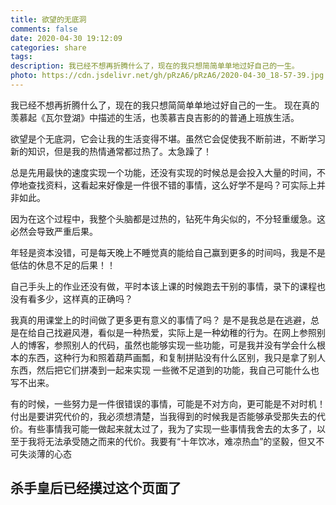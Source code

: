 ```yaml
---
title: 欲望的无底洞
comments: false
date: 2020-04-30 19:12:09
categories: share
tags: 
description: 我已经不想再折腾什么了，现在的我只想简简单单地过好自己的一生。
photo: https://cdn.jsdelivr.net/gh/pRzA6/pRzA6/2020-04-30_18-57-39.jpg
---
```



<div align="center" src="https://cdn.jsdelivr.net/gh/pRzA6/pRzA6/2020-04-30_18-57-39.jpg"></div>
<meting-js
  server="netease"
  type="song"
  id="1385919930"
  autoplay="true"
  mutex="false">
</meting-js>

我已经不想再折腾什么了，现在的我只想简简单单地过好自己的一生。
现在真的羡慕起《瓦尔登湖》中描述的生活，也羡慕吉良吉影的的普通上班族生活。

欲望是个无底洞，它会让我的生活变得不堪。虽然它会促使我不断前进，不断学习新的知识，但是我的热情通常都过热了。太急躁了！

总是先用最快的速度实现一个功能，还没有实现的时候总是会投入大量的时间，不停地查找资料，这看起来好像是一件很不错的事情，这么好学不是吗？可实际上并非如此。

因为在这个过程中，我整个头脑都是过热的，钻死牛角尖似的，不分轻重缓急。这必然会导致严重后果。

年轻是资本没错，可是每天晚上不睡觉真的能给自己赢到更多的时间吗，我是不是低估的休息不足的后果！！

自己手头上的作业还没有做，平时本该上课的时候跑去干别的事情，录下的课程也没有看多少，这样真的正确吗？

我真的用课堂上的时间做了更多更有意义的事情了吗？
是不是我总是在逃避，总是在给自己找避风港，看似是一种热爱，实际上是一种幼稚的行为。在网上参照别人的博客，参照别人的代码，虽然也能够实现一些功能，可是我并没有学会什么根本的东西，这种行为和照着葫芦画瓢，和复制拼贴没有什么区别，我只是拿了别人东西，然后把它们拼凑到一起来实现 一些微不足道到的功能，我自己可能什么也写不出来。

有的时候，一些努力是一件很错误的事情，可能是不对方向，更可能是不对时机！付出是要讲究代价的，我必须想清楚，当我得到的时候我是否能够承受那失去的代价。有些事情我可能一做起来就太过了，我为了实现一些事情我舍去的太多了，以至于我将无法承受随之而来的代价。我要有“十年饮冰，难凉热血”的坚毅，但又不可失淡薄的心态

## **杀手皇后已经摸过这个页面了**